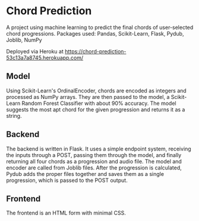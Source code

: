 # Chord Prediction 
A project using machine learning to predict the final chords of user-selected chord progressions. Packages used: Pandas, Scikit-Learn, Flask, Pydub, Joblib, NumPy

Deployed via Heroku at https://chord-prediction-53c13a7a8745.herokuapp.com/

## Model
Using Scikit-Learn's OrdinalEncoder, chords are encoded as integers and processed as NumPy arrays. They are then passed to the model, a Scikit-Learn Random Forest Classifier with about 90% accuracy. The model suggests the most apt chord for the given progression and returns it as a string.

## Backend
The backend is written in Flask. It uses a simple endpoint system, receiving the inputs through a POST, passing them through the model, and finally returning all four chords as a progression and audio file. The model and encoder are called from Joblib files. After the progression is calculated, Pydub adds the proper files together and saves them as a single progression, which is passed to the POST output.

## Frontend
The frontend is an HTML form with minimal CSS.
